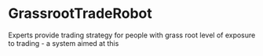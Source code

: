 # GrassrootTradeRobot
Experts provide trading strategy for people with grass root level of exposure to trading - a system aimed at this
